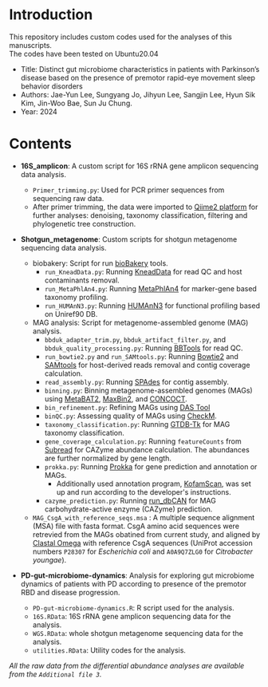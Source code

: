 # Introduction
This repository includes custom codes used for the analyses of this manuscripts.<br/>
The codes have been tested on Ubuntu20.04
- Title: Distinct gut microbiome characteristics in patients with Parkinson’s disease based on the presence of premotor rapid-eye movement sleep behavior disorders
- Authors: Jae-Yun Lee, Sungyang Jo, Jihyun Lee, Sangjin Lee, Hyun Sik Kim, Jin-Woo Bae, Sun Ju Chung.
- Year: 2024

# Contents
* **16S_amplicon**: A custom script for 16S rRNA gene amplicon sequencing data analysis.
  - `Primer_trimming.py`: Used for PCR primer sequences from sequencing raw data. <br>
  - After primer trimming, the data were imported to [Qiime2 platform](https://qiime2.org/) for further analyses: denoising, taxonomy classification, filtering and phylogenetic tree construction.
 
* **Shotgun_metagenome**: Custom scripts for shotgun metagenome sequencing data analysis.
  - biobakery: Script for run [bioBakery](https://huttenhower.sph.harvard.edu/tools/) tools.
    - `run_KneadData.py`: Running [KneadData](https://huttenhower.sph.harvard.edu/kneaddata/) for read QC and host contaminants removal.
    - `run_MetaPhlAn4.py`: Running [MetaPhlAn4](https://huttenhower.sph.harvard.edu/metaphlan) for marker-gene based taxonomy profiling.
    - `run_HUMAnN3.py`: Running [HUMAnN3](https://huttenhower.sph.harvard.edu/humann) for functional profiling based on Uniref90 DB.
  - MAG analysis: Script for metagenome-assembled genome (MAG) analysis.
    - `bbduk_adapter_trim.py`,  `bbduk_artifact_filter.py`, and `bbduk_quality_processing.py`: Running [BBTools](https://jgi.doe.gov/data-and-tools/software-tools/bbtools/) for read QC.
    - `run_bowtie2.py` and `run_SAMtools.py`: Running [Bowtie2](https://bowtie-bio.sourceforge.net/bowtie2/index.shtml) and [SAMtools](https://www.htslib.org/) for host-derived reads removal and contig coverage calculation.
    - `read_assembly.py`: Running [SPAdes](https://github.com/ablab/spades) for contig assembly.
    - `binning.py`: Binning metagenome-assembled genomes (MAGs) using [MetaBAT2](https://bitbucket.org/berkeleylab/metabat/src/master/), [MaxBin2](https://sourceforge.net/projects/maxbin2/), and [CONCOCT](https://github.com/BinPro/CONCOCT).
    - `bin_refinement.py`: Refining MAGs using [DAS Tool](https://github.com/cmks/DAS_Tool)
    - `binQC.py`: Assessing quality of MAGs using [CheckM](https://github.com/Ecogenomics/CheckM).
    - `taxonomy_classification.py`: Running [GTDB-Tk](https://github.com/Ecogenomics/GTDBTk) for MAG taxonomy classification.
    - `gene_coverage_calculation.py`: Running `featureCounts` from [Subread](https://subread.sourceforge.net/) for CAZyme abundance calculation. The abundances are further normalized by gene length.
    - `prokka.py`: Running [Prokka](https://github.com/tseemann/prokka) for gene prediction and annotation or MAGs.
      - Additionally used annotation program, [KofamScan](https://github.com/takaram/kofam_scan), was set up and run according to the developer's instructions.
    - `cazyme_prediction.py`: Running [run_dbCAN](https://github.com/linnabrown/run_dbcan) for MAG carbohydrate-active enzyme (CAZyme) prediction.
  - `MAG_CsgA_with_reference_seqs.msa` : A multiple sequence alignment (MSA) file with fasta format. CsgA amino acid sequences were retrevied from the MAGs obatined from current study, and aligned by [Clastal Omega](http://www.clustal.org/omega/) with reference CsgA sequences (UniProt accession numbers `P28307` for *Escherichia coli* and `A0A9Q7ZLG0` for *Citrobacter youngae*).

* **PD-gut-microbiome-dynamics**: Analysis for exploring gut microbiome dynamics of patients with PD according to presence of the premotor RBD and disease progression.
  - `PD-gut-microbiome-dynamics.R`: R script used for the analysis.
  - `16S.RData`: 16S rRNA gene amplicon sequencing data for the analysis.
  - `WGS.RData`: whole shotgun metagenome sequencing data for the analysis.
  - `utilities.RData`: Utility codes for the analysis.

*All the raw data from the differential abundance analyses are available from the `Additional file 3`.*
